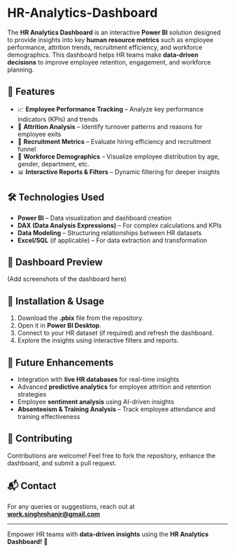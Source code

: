# HR-Analytics-Dashboard
The **HR Analytics Dashboard** is an interactive **Power BI** solution designed to provide insights into key **human resource metrics** such as employee performance, attrition trends, recruitment efficiency, and workforce demographics. This dashboard helps HR teams make **data-driven decisions** to improve employee retention, engagement, and workforce planning.  

## 🚀 Features  
- 📈 **Employee Performance Tracking** – Analyze key performance indicators (KPIs) and trends  
- 🔄 **Attrition Analysis** – Identify turnover patterns and reasons for employee exits  
- 🎯 **Recruitment Metrics** – Evaluate hiring efficiency and recruitment funnel  
- 🏢 **Workforce Demographics** – Visualize employee distribution by age, gender, department, etc.  
- 📊 **Interactive Reports & Filters** – Dynamic filtering for deeper insights

## 🛠 Technologies Used  
- **Power BI** – Data visualization and dashboard creation  
- **DAX (Data Analysis Expressions)** – For complex calculations and KPIs  
- **Data Modeling** – Structuring relationships between HR datasets  
- **Excel/SQL** (if applicable) – For data extraction and transformation  

## 📸 Dashboard Preview  
(Add screenshots of the dashboard here)  

## 📂 Installation & Usage  
1. Download the **.pbix** file from the repository.  
2. Open it in **Power BI Desktop**.  
3. Connect to your HR dataset (if required) and refresh the dashboard.  
4. Explore the insights using interactive filters and reports.  

## 🚀 Future Enhancements  
- Integration with **live HR databases** for real-time insights  
- Advanced **predictive analytics** for employee attrition and retention strategies  
- Employee **sentiment analysis** using AI-driven insights
- **Absenteeism & Training Analysis** – Track employee attendance and training effectiveness    

## 🤝 Contributing  
Contributions are welcome! Feel free to fork the repository, enhance the dashboard, and submit a pull request.  

## 📬 Contact  
For any queries or suggestions, reach out at **work.singhrohanjr@gmail.com**

---

Empower HR teams with **data-driven insights** using the **HR Analytics Dashboard!** 🚀
